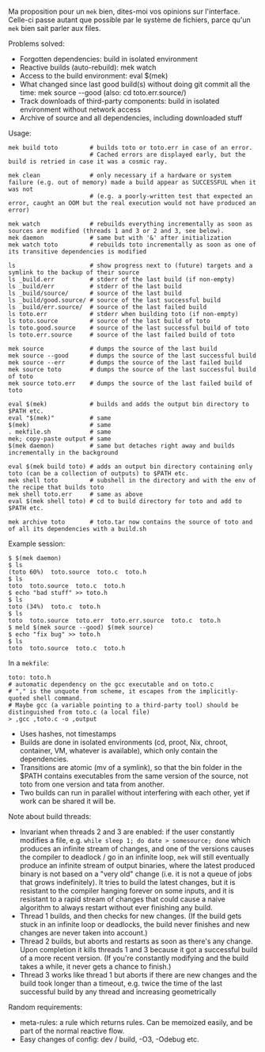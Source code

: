 Ma proposition pour un `mek` bien, dites-moi vos opinions sur l'interface. Celle-ci passe autant que possible par le système de fichiers, parce qu'un `mek` bien sait parler aux files.

Problems solved:
* Forgotten dependencies: build in isolated environment
* Reactive builds (auto-rebuild): mek watch
* Access to the build environment: eval $(mek)
* What changed since last good build(s) without doing git commit all the time: mek source --good (also: cd toto.err.source/)
* Track downloads of third-party components: build in isolated environment without network access
* Archive of source and all dependencies, including downloaded stuff

Usage:
```
mek build toto         # builds toto or toto.err in case of an error.
                       # Cached errors are displayed early, but the build is retried in case it was a cosmic ray.

mek clean              # only necessary if a hardware or system failure (e.g. out of memory) made a build appear as SUCCESSFUL when it was not
                       # (e.g. a poorly-written test that expected an error, caught an OOM but the real execution would not have produced an error)

mek watch              # rebuilds everything incrementally as soon as sources are modified (threads 1 and 3 or 2 and 3, see below).
mek daemon             # same but with '&' after initialization
mek watch toto         # rebuilds toto incrementally as soon as one of its transitive dependencies is modified

ls                     # show progress next to (future) targets and a symlink to the backup of their source
ls _build.err          # stderr of the last build (if non-empty)
ls _build/err          # stderr of the last build
ls _build/source/      # source of the last build
ls _build/good.source/ # source of the last successful build
ls _build/err.source/  # source of the last failed build
ls toto.err            # stderr when building toto (if non-empty)
ls toto.source         # source of the last build of toto
ls toto.good.source    # source of the last successful build of toto
ls toto.err.source     # source of the last failed build of toto

mek source             # dumps the source of the last build
mek source --good      # dumps the source of the last successful build
mek source --err       # dumps the source of the last failed build
mek source toto        # dumps the source of the last successful build of toto
mek source toto.err    # dumps the source of the last failed build of toto

eval $(mek)            # builds and adds the output bin directory to $PATH etc.
eval "$(mek)"          # same
$(mek)                 # same
. mekfile.sh           # same
mek; copy-paste output # same
$(mek daemon)          # same but detaches right away and builds incrementally in the background

eval $(mek build toto) # adds an output bin directory containing only toto (can be a collection of outputs) to $PATH etc.
mek shell toto         # subshell in the directory and with the env of the recipe that builds toto
mek shell toto.err     # same as above
eval $(mek shell toto) # cd to build directory for toto and add to $PATH etc.

mek archive toto       # toto.tar now contains the source of toto and of all its dependencies with a build.sh
```

Example session:
```
$ $(mek daemon)
$ ls
(toto 60%)  toto.source  toto.c  toto.h
$ ls
toto  toto.source  toto.c  toto.h
$ echo "bad stuff" >> toto.h
$ ls
toto (34%)  toto.c  toto.h
$ ls
toto  toto.source  toto.err  toto.err.source  toto.c  toto.h
$ meld $(mek source --good) $(mek source)
$ echo "fix bug" >> toto.h
$ ls
toto  toto.source  toto.c  toto.h
```

In a `mekfile`:
```
toto: toto.h
# automatic dependency on the gcc executable and on toto.c
# "," is the unquote from scheme, it escapes from the implicitly-quoted shell command.
# Maybe gcc (a variable pointing to a third-party tool) should be distinguished from toto.c (a local file)
> ,gcc ,toto.c -o ,output
```

* Uses hashes, not timestamps
* Builds are done in isolated environments (cd, proot, Nix, chroot, container, VM, whatever is available), which only contain the dependencies.
* Transitions are atomic (mv of a symlink), so that the bin folder in the $PATH contains executables from the same version of the source, not toto from one version and tata from another.
* Two builds can run in parallel without interfering with each other, yet if work can be shared it will be.

Note about build threads:
* Invariant when threads 2 and 3 are enabled: if the user constantly modifies a file, e.g. `while sleep 1; do date > somesource; done` which produces an infinite stream of changes, and one of the versions causes the compiler to deadlock / go in an infinite loop, `mek` will still eventually produce an infinite stream of output binaries, where the latest produced binary is not based on a "very old" change (i.e. it is not a queue of jobs that grows indefinitely). It tries to build the latest changes, but it is resistant to the compiler hanging forever on some inputs, and it is resistant to a rapid stream of changes that could cause a naive algorithm to always restart without ever finishing any build.
* Thread 1 builds, and then checks for new changes. (If the build gets stuck in an infinite loop or deadlocks, the build never finishes and new changes are never taken into account.)
* Thread 2 builds, but aborts and restarts as soon as there's any change. Upon completion it kills threads 1 and 3 because it got a successful build of a more recent version. (If you're constantly modifying and the build takes a while, it never gets a chance to finish.)
* Thread 3 works like thread 1 but aborts if there are new changes and the build took longer than a timeout, e.g. twice the time of the last successful build by any thread and increasing geometrically


Random requirements:
* meta-rules: a rule which returns rules. Can be memoized easily, and be part of the normal reactive flow.
* Easy changes of config: dev / build, -O3, -Odebug etc.
